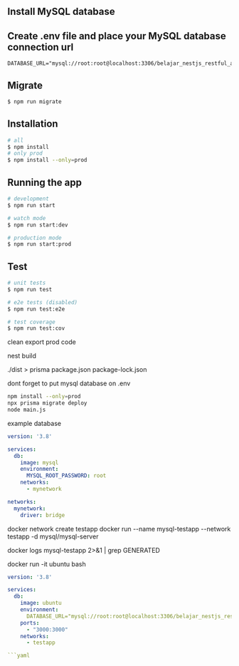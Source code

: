 ## Install MySQL database

## Create .env file and place your MySQL database connection url

```
DATABASE_URL="mysql://root:root@localhost:3306/belajar_nestjs_restful_api_prod"
```

## Migrate

```bash
$ npm run migrate
```

## Installation

```bash
# all
$ npm install
# only prod
$ npm install --only=prod
```

## Running the app

```bash
# development
$ npm run start

# watch mode
$ npm run start:dev

# production mode
$ npm run start:prod
```

## Test

```bash
# unit tests
$ npm run test

# e2e tests (disabled)
$ npm run test:e2e

# test coverage
$ npm run test:cov
```

clean export prod code

nest build

./dist >
prisma
package.json
package-lock.json

dont forget to put mysql database on .env

```bash
npm install --only=prod
npx prisma migrate deploy
node main.js
```

example database

```yaml
version: '3.8'

services:
  db:
    image: mysql
    environment:
      MYSQL_ROOT_PASSWORD: root
    networks:
      - mynetwork

networks:
  mynetwork:
    driver: bridge
```
docker network create testapp
docker run --name mysql-testapp --network testapp -d mysql/mysql-server

docker logs mysql-testapp 2>&1 | grep GENERATED

docker run -it ubuntu bash

```yaml
version: '3.8'

services:
  db:
    image: ubuntu
    environment:
      DATABASE_URL="mysql://root:root@localhost:3306/belajar_nestjs_restful_api"
    ports:
      - "3000:3000"
    networks:
      - testapp

```yaml